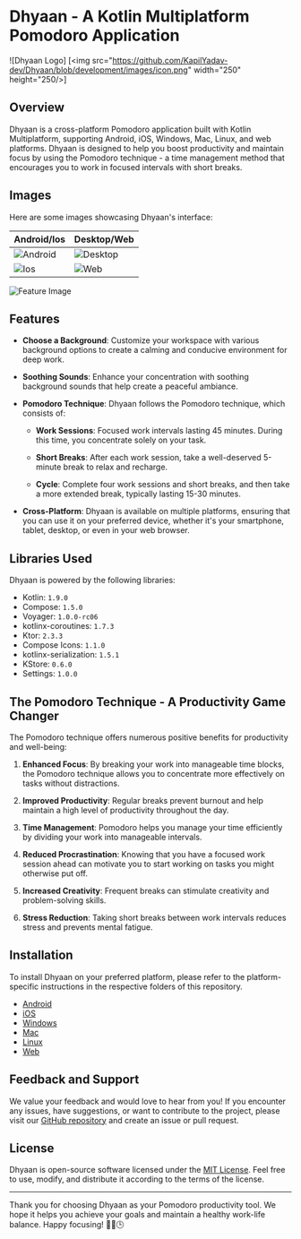 # Dhyaan - A Kotlin Multiplatform Pomodoro Application

![Dhyaan Logo]
[<img src="https://github.com/KapilYadav-dev/Dhyaan/blob/development/images/icon.png" width="250" height="250/>]

## Overview

Dhyaan is a cross-platform Pomodoro application built with Kotlin Multiplatform, supporting Android, iOS, Windows, Mac, Linux, and web platforms. Dhyaan is designed to help you boost productivity and maintain focus by using the Pomodoro technique - a time management method that encourages you to work in focused intervals with short breaks.

## Images

Here are some images showcasing Dhyaan's interface:

| Android/Ios                                                                              | Desktop/Web                                                                              |
|------------------------------------------------------------------------------------------|------------------------------------------------------------------------------------------|
| ![Android](https://github.com/KapilYadav-dev/Dhyaan/blob/development/images/android.png) | ![Desktop](https://github.com/KapilYadav-dev/Dhyaan/blob/development/images/desktop.png) |
| ![Ios](https://github.com/KapilYadav-dev/Dhyaan/blob/development/images/ios.png)         | ![Web](https://github.com/KapilYadav-dev/Dhyaan/blob/development/images/web.png)         | 

![Feature Image](https://github.com/KapilYadav-dev/Dhyaan/blob/development/images/ui.png)
 
## Features

- **Choose a Background**: Customize your workspace with various background options to create a calming and conducive environment for deep work.

- **Soothing Sounds**: Enhance your concentration with soothing background sounds that help create a peaceful ambiance.

- **Pomodoro Technique**: Dhyaan follows the Pomodoro technique, which consists of:

    - **Work Sessions**: Focused work intervals lasting 45 minutes. During this time, you concentrate solely on your task.

    - **Short Breaks**: After each work session, take a well-deserved 5-minute break to relax and recharge.

    - **Cycle**: Complete four work sessions and short breaks, and then take a more extended break, typically lasting 15-30 minutes.

- **Cross-Platform**: Dhyaan is available on multiple platforms, ensuring that you can use it on your preferred device, whether it's your smartphone, tablet, desktop, or even in your web browser.

## Libraries Used

Dhyaan is powered by the following libraries:

- Kotlin: `1.9.0`
- Compose: `1.5.0`
- Voyager: `1.0.0-rc06`
- kotlinx-coroutines: `1.7.3`
- Ktor: `2.3.3`
- Compose Icons: `1.1.0`
- kotlinx-serialization: `1.5.1`
- KStore: `0.6.0`
- Settings: `1.0.0`

## The Pomodoro Technique - A Productivity Game Changer

The Pomodoro technique offers numerous positive benefits for productivity and well-being:

1. **Enhanced Focus**: By breaking your work into manageable time blocks, the Pomodoro technique allows you to concentrate more effectively on tasks without distractions.

2. **Improved Productivity**: Regular breaks prevent burnout and help maintain a high level of productivity throughout the day.

3. **Time Management**: Pomodoro helps you manage your time efficiently by dividing your work into manageable intervals.

4. **Reduced Procrastination**: Knowing that you have a focused work session ahead can motivate you to start working on tasks you might otherwise put off.

5. **Increased Creativity**: Frequent breaks can stimulate creativity and problem-solving skills.

6. **Stress Reduction**: Taking short breaks between work intervals reduces stress and prevents mental fatigue.

## Installation

To install Dhyaan on your preferred platform, please refer to the platform-specific instructions in the respective folders of this repository.

- [Android](/android)
- [iOS](/ios)
- [Windows](/windows)
- [Mac](/mac)
- [Linux](/linux)
- [Web](/web)

## Feedback and Support

We value your feedback and would love to hear from you! If you encounter any issues, have suggestions, or want to contribute to the project, please visit our [GitHub repository](https://github.com/yourusername/dhyaan) and create an issue or pull request.

## License

Dhyaan is open-source software licensed under the [MIT License](/LICENSE). Feel free to use, modify, and distribute it according to the terms of the license.

---

Thank you for choosing Dhyaan as your Pomodoro productivity tool. We hope it helps you achieve your goals and maintain a healthy work-life balance. Happy focusing! 🧘‍♂️🕒

